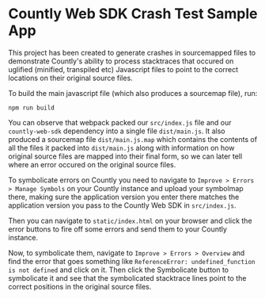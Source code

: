 # Countly Web SDK Crash Test Sample App
This project has been created to generate crashes in sourcemapped files to
demonstrate Countly's ability to process stacktraces that occured on uglified
(minified, transpiled etc) Javascript files to point to the correct locations
on their original source files.

To build the main javascript file (which also produces a sourcemap file), run:

```
npm run build
```

You can observe that webpack packed our `src/index.js` file and our
`countly-web-sdk` dependency into a single file `dist/main.js`. It also
produced a sourcemap file `dist/main.js.map` which contains the contents of
all the files it packed into `dist/main.js` along with information on how
original source files are mapped into their final form, so we can later tell
where an error occured on the original source files.

To symbolicate errors on Countly you need to navigate to `Improve > Errors >
Manage Symbols` on your Countly instance and upload your symbolmap there,
making sure the application version you enter there matches the application
version you pass to the Countly Web SDK in `src/index.js`.

Then you can navigate to `static/index.html` on your browser and click the
error buttons to fire off some errors and send them to your Countly instance.

Now, to symbolicate them, navigate to `Improve > Errors > Overview` and find
the error that goes something like `ReferenceError: undefined_function is not
defined` and click on it. Then click the Symbolicate button to symbolicate it
and see that the symbolicated stacktrace lines point to the correct positions
in the original source files.
